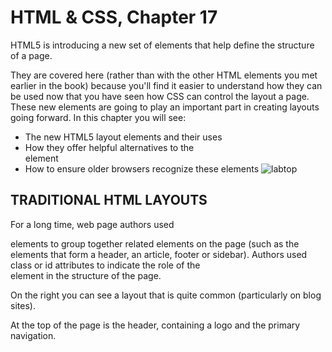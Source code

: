 # HTML & CSS, Chapter 17
HTML5 is introducing a new set of elements that help define the structure of a page.

They are covered here (rather than with the other HTML elements you met earlier in the book) because you'll find it easier to understand how they can be used now that you have seen how CSS can control the layout a page. These new elements are going to play an important part in creating layouts going forward. In this chapter you will see:

* The new HTML5 layout elements and their uses
* How they offer helpful alternatives to the <div> element
* How to ensure older browsers recognize these elements
![labtop](https://www.oreilly.com/library/view/html-css/9781118206911/images/ch017-Uf001.jpg)
## TRADITIONAL HTML LAYOUTS
For a long time, web page authors used <div> elements to group together related elements on the page (such as the elements that form a header, an article, footer or sidebar). Authors used class or id attributes to indicate the role of the <div> element in the structure of the page.

On the right you can see a layout that is quite common (particularly on blog sites).

At the top of the page is the header, containing a logo and the primary navigation.